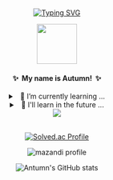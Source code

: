 <!--
**Autumn-eul/Autumn-eul** is a  _special_  repository because its `README.md` (this file) appears on your GitHub profile.

Here are some ideas to get you started:
<details>
<summary>
  ✨ My name is Autumn!
</summary>
 

-  I’m currently working on ...
- 🌱 I’m currently learning ...
- 👯 I’m looking to collaborate on ...
- 🤔 I’m looking for help with ...
- 💬 Ask me about ...
- 📫 How to reach me: ...
- 😄 Pronouns: ...
- ⚡ Fun fact: ...
-->

<div align="center" style="background-image: url('https://pic.longtao.fun/pics/24/8712160154167691113610916885165716016931_gopic_.gif'); background-size: cover; background-position: center; padding: 20px;">

[![Typing SVG](https://readme-typing-svg.demolab.com?font=Fira+Code&pause=1000&center=true&vCenter=true&width=435&lines=Hello!+Nice+to+meet+you!;I'm+a+Backend+Developer)](https://git.io/typing-svg)
    
<p align="center">
    <img src="https://item.kakaocdn.net/do/1a9eb84f3b78a8bfe07567e797663ac7f43ad912ad8dd55b04db6a64cddaf76d" width="80"/>
</p>

<h4>
  ✨ &nbsp;My name is Autumn!&nbsp; ✨
</h4>

<details>
<summary>
    &nbsp; 🌱 I’m currently learning ...
</summary>
    <br>
    
![python](https://img.shields.io/badge/Python-3776AB?style=for-the-badge&logo=python&logoColor=white)
![css](https://img.shields.io/badge/CSS-239120?&style=for-the-badge&logo=css3&logoColor=white)
![javascript](https://img.shields.io/badge/JavaScript-F7DF1E?style=for-the-badge&logo=JavaScript&logoColor=white)
![html](https://img.shields.io/badge/HTML5-E34F26?style=for-the-badge&logo=html5&logoColor=white)

</details>

<details>
<summary>
  &nbsp; 🔭 I'll learn in the future ...
</summary>
    <br>


![flask](https://img.shields.io/badge/Flask-000000?style=for-the-badge&logo=flask&logoColor=white)
![django](https://img.shields.io/badge/Django-092E20?style=for-the-badge&logo=django&logoColor=white)
![MtSQL](https://img.shields.io/badge/MySQL-00000F?style=for-the-badge&logo=mysql&logoColor=white)

</details>

<div align= "center">
  <div align= "center">
    <img src="https://github-readme-stats.vercel.app/api/top-langs/?username=Autumn-eul&layout=compact&bg_color=60,2e95f5,ccf0ff&title_color=ffffff&text_color=ffffff"/>
  </div>
</div>
<br>

[![Solved.ac Profile](http://mazassumnida.wtf/api/v2/generate_badge?boj=lolll)](https://solved.ac/lolll/)

![mazandi profile](http://mazandi.herokuapp.com/api?handle=lolll&theme=cold)

![Antumn's GitHub stats](https://github-readme-stats.vercel.app/api?username=Autumn-eul&show_icons=true&theme=cobalt)

